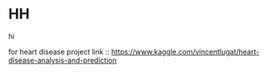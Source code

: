 # HH
hi

for heart disease project link :: https://www.kaggle.com/vincentlugat/heart-disease-analysis-and-prediction

